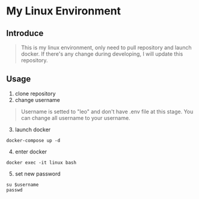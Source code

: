 # My Linux Environment

## Introduce
> This is my linux environment, only need to pull repository and launch docker.
> If there's any change during developing, I will update this repository.

## Usage

1. clone repository
2. change username

> Username is setted to "leo" and don't have .env file at this stage. You can change all username to your username.


3. launch docker
```
docker-compose up -d
```

4. enter docker
```
docker exec -it linux bash
```

5. set new password
```
su $username
passwd
```

